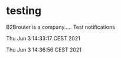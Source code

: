 # testing 

B2Brouter is a company.....
Test notifications

Thu Jun  3 14:33:17 CEST 2021


Thu Jun  3 14:36:56 CEST 2021
